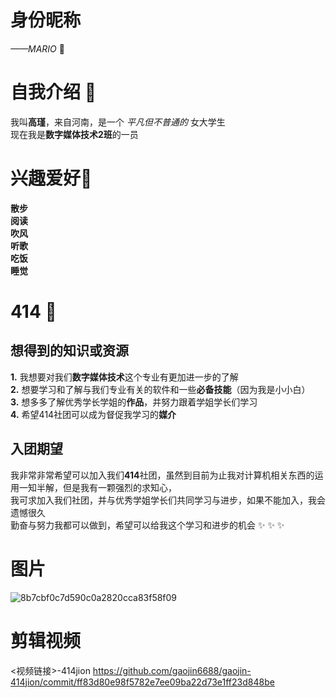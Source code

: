 # 身份昵称   
_——MARIO_ 👋 
# 自我介绍   👀   
我叫**高瑾**，来自河南，是一个 _平凡但不普通的_ 女大学生    
现在我是**数字媒体技术2班**的一员

# 兴趣爱好🌱    
**散步**   
**阅读**   
**吹风**   
**听歌**   
**吃饭**   
**睡觉**    
# 414 💞  
## 想得到的知识或资源   
**1.**     我想要对我们**数字媒体技术**这个专业有更加进一步的了解    
**2.**     想要学习和了解与我们专业有关的软件和一些**必备技能**（因为我是小小白）   
**3.**     想多多了解优秀学长学姐的**作品**，并努力跟着学姐学长们学习    
**4.**     希望414社团可以成为督促我学习的**媒介**     
##  入团期望   
我非常非常希望可以加入我们**414**社团，虽然到目前为止我对计算机相关东西的运用一知半解，但是我有一颗强烈的求知心，   
我可求加入我们社团，并与优秀学姐学长们共同学习与进步，如果不能加入，我会遗憾很久     
勤奋与努力我都可以做到，希望可以给我这个学习和进步的机会 ✨ ✨ ✨

# 图片     
![8b7cbf0c7d590c0a2820cca83f58f09](https://github.com/user-attachments/assets/7d403ca6-8a17-42fc-8d0c-18cbbae3fa00)
# 剪辑视频   
<视频链接>-414jion      https://github.com/gaojin6688/gaojin-414jion/commit/ff83d80e98f5782e7ee09ba22d73e1ff23d848be
